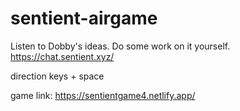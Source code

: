 # sentient-airgame

Listen to Dobby's ideas. Do some work on it yourself. https://chat.sentient.xyz/

direction keys + space

game link: https://sentientgame4.netlify.app/
